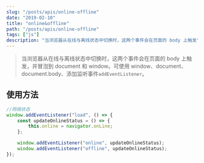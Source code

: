 ```yaml
---
slug: "/posts/apis/online-offline"
date: "2019-02-10"
title: "online&offline"
path: "/posts/apis/online-offline"
tags: ["js"]
description: "当浏览器从在线与离线状态中切换时，这两个事件会在页面的 body 上触发"
---
```


> 当浏览器从在线与离线状态中切换时，这两个事件会在页面的 body 上触发，并冒泡到 document 和 window。可使用 window、document、document.body、添加监听事件`addEventListener`。

## 使用方法

```javascript
//网络状态
window.addEventListener("load", () => {
	const updateOnlineStatus = () => {
		this.online = navigator.onLine;
	};

	window.addEventListener("online", updateOnlineStatus);
	window.addEventListener("offline", updateOnlineStatus);
});
```
